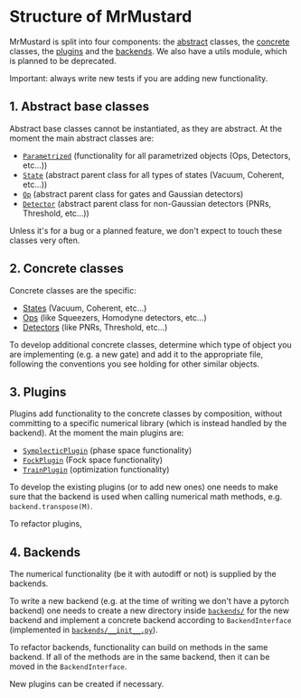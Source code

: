 # Structure of MrMustard
MrMustard is split into four components: the [abstract](https://github.com/XanaduAI/MrMustard/tree/abstract_backend/mrmustard/abstract) classes,
the [concrete](https://github.com/XanaduAI/MrMustard/tree/abstract_backend/mrmustard/concrete) classes,
the [plugins](https://github.com/XanaduAI/MrMustard/tree/abstract_backend/mrmustard/plugins) and
the [backends](https://github.com/XanaduAI/MrMustard/tree/abstract_backend/mrmustard/backends).
We also have a utils module, which is planned to be deprecated.

Important: always write new tests if you are adding new functionality.

## 1. Abstract base classes
Abstract base classes cannot be instantiated, as they are abstract.
At the moment the main abstract classes are:

- [`Parametrized`](https://github.com/XanaduAI/MrMustard/blob/abstract_backend/mrmustard/abstract/parametrized.py) (functionality for all parametrized objects (Ops, Detectors, etc...))
- [`State`](https://github.com/XanaduAI/MrMustard/blob/abstract_backend/mrmustard/abstract/state.py) (abstract parent class for all types of states (Vacuum, Coherent, etc...))
- [`Op`](https://github.com/XanaduAI/MrMustard/blob/abstract_backend/mrmustard/abstract/op.py) (abstract parent class for gates and Gaussian detectors)
- [`Detector`](https://github.com/XanaduAI/MrMustard/blob/abstract_backend/mrmustard/abstract/detector.py) (abstract parent class for non-Gaussian detectors (PNRs, Threshold, etc...))

Unless it's for a bug or a planned feature, we don't expect to touch these classes very often.

## 2. Concrete classes
Concrete classes are the specific:

- [States](https://github.com/XanaduAI/MrMustard/blob/abstract_backend/mrmustard/concrete/states.py) (Vacuum, Coherent, etc...)
- [Ops](https://github.com/XanaduAI/MrMustard/blob/abstract_backend/mrmustard/concrete/ops.py) (like Squeezers, Homodyne detectors, etc...)
- [Detectors](https://github.com/XanaduAI/MrMustard/blob/abstract_backend/mrmustard/concrete/measurements.py) (like PNRs, Threshold, etc...)

To develop additional concrete classes, determine which type of object you are implementing 
(e.g. a new gate) and add it to the appropriate file, 
following the conventions you see holding for other similar objects.

## 3. Plugins
Plugins add functionality to the concrete classes by composition, without committing to a specific numerical library
(which is instead handled by the backend). At the moment the main plugins are:

- [`SymplecticPlugin`](https://github.com/XanaduAI/MrMustard/blob/abstract_backend/mrmustard/plugins/symplecticplugin.py) (phase space functionality)
- [`FockPlugin`](https://github.com/XanaduAI/MrMustard/blob/abstract_backend/mrmustard/plugins/fockplugin.py) (Fock space functionality)
- [`TrainPlugin`](https://github.com/XanaduAI/MrMustard/blob/abstract_backend/mrmustard/plugins/trainplugin.py) (optimization functionality)

To develop the existing plugins (or to add new ones) one needs to make sure that the backend is used when calling numerical math methods, e.g. `backend.transpose(M)`.

To refactor plugins, 

## 4. Backends
The numerical functionality (be it with autodiff or not) is supplied by the backends.

To write a new backend (e.g. at the time of writing we don't have a pytorch backend) 
one needs to create a new directory inside [`backends/`](https://github.com/XanaduAI/MrMustard/tree/abstract_backend/mrmustard/backends) for the new backend and implement
a concrete backend according to `BackendInterface` (implemented
in [`backends/__init__.py`](https://github.com/XanaduAI/MrMustard/blob/abstract_backend/mrmustard/backends/__init__.py)).

To refactor backends, functionality can build on methods in the same backend.
If all of the methods are in the same backend, then it can be moved in the `BackendInterface`.

New plugins can be created if necessary.

